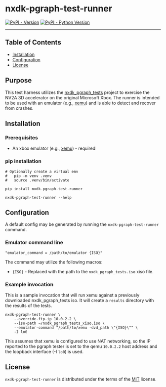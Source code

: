 # nxdk-pgraph-test-runner

[![PyPI - Version](https://img.shields.io/pypi/v/nxdk-pgraph-test-runner.svg)](https://pypi.org/project/nxdk-pgraph-test-runner)
[![PyPI - Python Version](https://img.shields.io/pypi/pyversions/nxdk-pgraph-test-runner.svg)](https://pypi.org/project/nxdk-pgraph-test-runner)

-----

## Table of Contents

- [Installation](#installation)
- [Configuration](#configuration)
- [License](#license)

## Purpose

This test harness utilizes
the [nxdk_pgraph_tests](https://github.com/abaire/nxdk_pgraph_tests) project to
exercise the NV2A 3D accelerator on the original Microsoft Xbox. The runner is
intended to be used with an emulator (e.g., [xemu](https://xemu.app)) and is
able to detect and recover from crashes.

## Installation

### Prerequisites

* An xbox emulator (e.g., [xemu](https://xemu.app)) - required

### pip installation

```console
# Optionally create a virtual env
#   pip -m venv .venv
#   source .venv/bin/activate

pip install nxdk-pgraph-test-runner

nxdk-pgraph-test-runner --help
```

## Configuration

A default config may be generated by running the `nxdk-pgraph-test-runner`
command.

### Emulator command line

`"emulator_command = /path/to/emulator {ISO}"`

The command may utilize the following macros:

* `{ISO}` - Replaced with the path to the `nxdk_pgraph_tests.iso` xiso file.

### Example invocation

This is a sample invocation that will run xemu against a previously downloaded
nxdk_pgraph_tests iso. It will create a `results` directory with the results of
the tests.

```shell
nxdk-pgraph-test-runner \
    --override-ftp-ip 10.0.2.2 \
    --iso-path ~/nxdk_pgraph_tests_xiso.iso \
    --emulator-command "/path/to/xemu -dvd_path \"{ISO}\"" \
    -I lo0
```

This assumes that xemu is configured to use NAT networking, so the IP reported
to the pgraph tester is set to the qemu `10.0.2.2` host address and the loopback
interface (-I `lo0`) is used.

## License

`nxdk-pgraph-test-runner` is distributed under the terms of
the [MIT](https://spdx.org/licenses/MIT.html) license.
